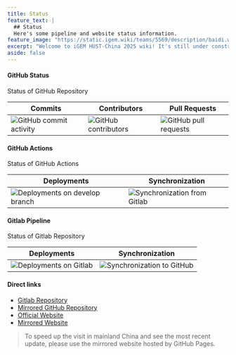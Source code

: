 ```yaml
---
title: Status
feature_text: |
  ## Status
  Here's some pipeline and website status information.
feature_image: "https://static.igem.wiki/teams/5569/description/baidi.webp"
excerpt: "Welcome to iGEM HUST-China 2025 wiki! It's still under construction. Please stay tuned for more information."
aside: false
---
```


#### GitHub Status

<figcaption class="caption table-caption">Status of GitHub Repository</figcaption>

| Commits | Contributors | Pull Requests|
|---------|--------------|--------------|
| ![GitHub commit activity](https://img.shields.io/github/commit-activity/t/Lucas04-nhr/HUST-China-2025) | ![GitHub contributors](https://img.shields.io/github/contributors/Lucas04-nhr/HUST-China-2025) | ![GitHub pull requests](https://img.shields.io/github/issues-pr/Lucas04-nhr/HUST-China-2025) |

#### GitHub Actions

<figcaption class="caption table-caption">Status of GitHub Actions</figcaption>

| Deployments | Synchronization |
|------------------------|---------------------|
| ![Deployments on develop branch](https://img.shields.io/github/actions/workflow/status/Lucas04-nhr/HUST-China-2025/deploy_pages.yaml?label=Deploy) | ![Synchronization from Gitlab](https://img.shields.io/github/actions/workflow/status/Lucas04-nhr/HUST-China-2025/sync_from_gitlab.yaml?label=Synchronization) |

#### Gitlab Pipeline

<figcaption class="caption table-caption">Status of Gitlab Repository</figcaption>

| Deployments | Synchronization |
|-------------|-----------------|
| ![Deployments on Gitlab](https://gitlab.igem.org/2025/hust-china/badges/main/pipeline.svg) | ![Synchronization to GitHub](https://img.shields.io/github/actions/workflow/status/Lucas04-nhr/HUST-China-2025/push_to_gitlab.yaml?label=Synchronization) |

#### Direct links

- <a href="https://gitlab.igem.org/2025/hust-china" target="_blank">Gitlab Repository</a>
- <a href="https://github.com/Lucas04-nhr/HUST-China-2025" target="_blank">Mirrored GitHub Repository</a>
- <a href="https://2025.igem.wiki/hust-china" target="_blank">Official Website</a>
- <a href="https://igem.lucas04.top/" target="_blank">Mirrored Website</a>

> To speed up the visit in mainland China and see the most recent update, please use the mirrored website hosted by GitHub Pages.
